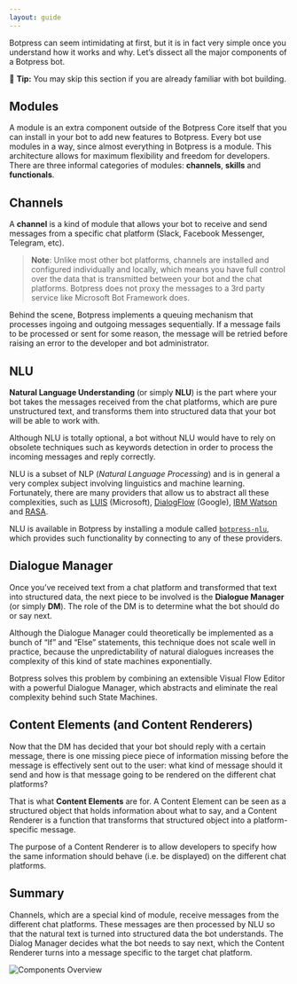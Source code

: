 ```yaml
---
layout: guide
---
```


Botpress can seem intimidating at first, but it is in fact very simple once you understand how it works and why. Let’s dissect all the major components of a Botpress bot. 

🌟 **Tip:** You may skip this section if you are already familiar with bot building.

## Modules <a class="toc" id="modules" href="#modules"></a>

A module is an extra component outside of the Botpress Core itself that you can install in your bot to add new features to Botpress. Every bot use modules in a way, since almost everything in Botpress is a module. This architecture allows for maximum flexibility and freedom for developers. There are three informal categories of modules: **channels**, **skills** and **functionals**.

## Channels <a class="toc" id="channels" href="#channels"></a>

A **channel** is a kind of module that allows your bot to receive and send messages from a specific chat platform (Slack, Facebook Messenger, Telegram, etc).

> **Note**: Unlike most other bot platforms, channels are installed and configured individually and locally, which means you have full control over the data that is transmitted between your bot and the chat platforms. Botpress does not proxy the messages to a 3rd party service like Microsoft Bot Framework does.

Behind the scene, Botpress implements a queuing mechanism that processes ingoing and outgoing messages sequentially. If a message fails to be processed or sent for some reason, the message will be retried before raising an error to the developer and bot administrator.

## NLU <a class="toc" id="nlu" href="#nlu"></a>

**Natural Language Understanding** (or simply **NLU**) is the part where your bot takes the messages received from the chat platforms, which are pure unstructured text, and transforms them into structured data that your bot will be able to work with.

Although NLU is totally optional, a bot without NLU would have to rely on obsolete techniques such as keywords detection in order to process the incoming messages and reply correctly.

NLU is a subset of NLP (_Natural Language Processing_) and is in general a very complex subject involving linguistics and machine learning. Fortunately, there are many providers that allow us to abstract all these complexities, such as [LUIS](https://luis.ai) (Microsoft), [DialogFlow](https://dialogflow.com/) (Google), [IBM Watson](https://www.ibm.com/watson/services/natural-language-understanding/) and [RASA](https://github.com/RasaHQ/rasa_nlu).

NLU is available in Botpress by installing a module called [`botpress-nlu`](https://github.com/botpress/botpress-nlu), which provides such functionality by connecting to any of these providers.

## Dialogue Manager <a class="toc" id="dialogue" href="#dialogue"></a>

Once you’ve received text from a chat platform and transformed that text into structured data, the next piece to be involved is the **Dialogue Manager** (or simply **DM**). The role of the DM is to determine what the bot should do or say next. 

Although the Dialogue Manager could theoretically be implemented as a bunch of “If” and “Else” statements, this technique does not scale well in practice, because the unpredictability of natural dialogues increases the complexity of this kind of state machines exponentially.

Botpress solves this problem by combining an extensible Visual Flow Editor with a powerful Dialogue Manager, which abstracts and eliminate the real complexity behind such State Machines.

## Content Elements (and Content Renderers) <a class="toc" id="content" href="#content"></a>

Now that the DM has decided that your bot should reply with a certain message, there is one missing piece piece of information missing before the message is effectively sent out to the user: what kind of message should it send and how is that message going to be rendered on the different chat platforms?

That is what **Content Elements** are for. A Content Element can be seen as a structured object that holds information about what to say, and a Content Renderer is a function that transforms that structured object into a platform-specific message.

The purpose of a Content Renderer is to allow developers to specify how the same information should behave (i.e. be displayed) on the different chat platforms.

## Summary

Channels, which are a special kind of module, receive messages from the different chat platforms. These messages are then processed by NLU so that the natural text is turned into structured data the bot understands. The Dialog Manager decides what the bot needs to say next, which the Content Renderer turns into a message specific to the target chat platform.

![Components Overview][components]

[components]: {{site.basedir}}/images/components.png
